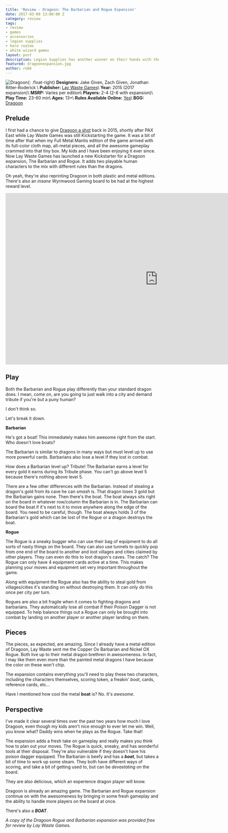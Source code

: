 ```yaml
---
title: 'Review - Dragoon: The Barbarian and Rogue Expansion'
date: 2017-03-09 13:00:00 Z
category: review
tags:
- review
- games
- accessories
- legion supplies
- hero realms
- white wizard games
layout: post
description: Legion Supplies has another winner on their hands with the Hero Realms Cardbox
featured: dragoonexpansion.jpg
author: robk
---
```


![Dragoon](/images/dragoon/cover.jpg){: .float-right}
**Designers:**  Jake Given, Zach Given, Jonathan Ritter-Roderick \\
**Publisher:** [Lay Waste Games](http://www.laywastegames.com/)\\
**Year:** 2015 (2017 expansion)\\
**MSRP:** Varies per edition\\
**Players:** 2-4 (2-6 with expansion)\\
**Play Time:** 23-60 min\\
**Ages:** 13+\\
**Rules Available Online:** [Yes](https://static1.squarespace.com/static/53090200e4b032b4d4b015a8/t/5805ab3fb3db2bc91573f288/1476766541675/Dragoon_instructions.pdf)\\
**BGG:** [Dragoon](https://boardgamegeek.com/boardgame/172540/dragoon)

<h2>Prelude</h2>

I first had a chance to give [Dragoon a shot](http://www.purplepawn.com/2015/03/kickstarter-previewdragoon/) back in 2015, shortly after PAX East while Lay Waste Games was still Kickstarting the game. It was a bit of time after that when my Full Metal Mantis edition of the game arrived with its full-color cloth map, all-metal pieces, and all the awesome gameplay crammed into that tiny box. My kids and I have been enjoying it ever since. Now Lay Waste Games has launched a new Kickstarter for a Dragoon expansion, The Barbarian and Rogue. It adds two playable human characters to the mix with different rules than the dragons.

Oh yeah, they're also reprinting Dragoon in both plastic and metal editions. There's also an *insane* Wyrmwood Gaming board to be had at the highest reward level.

<iframe width="1000" height="563" src="https://www.kickstarter.com/projects/laywastegames/dragoon-the-rogue-and-barbarian-expansion-reprint/widget/video.html" frameborder="0" scrolling="no"> </iframe>

<h2>Play</h2>

Both the Barbarian and Rogue play differently than your standard dragon does. I mean, come on, are you going to just walk into a city and demand tribute if you're but a puny human?

I don't think so.

Let's break it down.

**Barbarian**

He's got a boat! This immediately makes him awesome right from the start. Who doesn't love boats?

The Barbarian is similar to dragons in many ways but must level up to use more powerful cards. Barbarians also lose a level if they lost in combat.

How does a Barbarian level up? Tribute! The Barbarian earns a level for every gold it earns during its Tribute phase. You can't go above level 5 because there's nothing above level 5.

There are a few other differences with the Barbarian. Instead of stealing a dragon's gold from its cave he can *smash* is. That dragon loses 3 gold but the Barbarian gains none. Then there's the boat. The boat always sits right on the board in whatever row/column the Barbarian is in. The Barbarian can board the boat if it's next to it to move anywhere along the edge of the board. You need to be careful, though. The boat always holds 3 of the Barbarian's gold which can be lost of the Rogue or a dragon destroys the boat.

**Rogue**

The Rogue is a sneaky bugger who can use their bag of equipment to do all sorts of nasty things on the board. They can also use tunnels to quickly pop from one end of the board to another and loot villages and cities claimed by other players. They can even do this to loot dragon's caves. The catch? The Rogue can only have 4 equipment cards active at a time. This makes planning your moves and equipment set very important throughout the game.

Along with equipment the Rogue also has the ability to steal gold from villages/cities it's standing on without destroying them. It can only do this once per city per turn.

Rogues are also a bit fragile when it comes to fighting dragons and barbarians. They automatically lose all combat if their Poison Dagger is not equipped. To help balance things out a Rogue can only be brought into combat by landing on another player or another player landing on them.

<h2>Pieces</h2>

The pieces, as expected, are amazing. Since I already have a metal edition of Dragoon, Lay Waste sent me the Copper Ox Barbarian and Nickel OX Rogue. Both live up to their metal dragon brethren in awesomeness. In fact, I may like them even more than the painted metal dragons I have because the color on these won't chip.

The expansion contains everything you'll need to play these two characters, including the characters themselves, scoring token, a freakin' *boat*, cards, reference cards, etc...

Have I mentioned how cool the metal **boat** is? No. It's *awesome*.

<h2>Perspective</h2>

I've made it clear several times over the past two years how much I love Dragoon, even though my kids aren't nice enough to ever let me win. Well, you know what? Daddy wins when he plays as the Rogue. Take that!

The expansion adds a fresh take on gameplay and really makes you think how to plan out your moves. The Rogue is quick, sneaky, and has wonderful tools at their disposal. They're also vulnerable if they doesn't have his poison dagger equipped. The Barbarian is beefy and has a ***boat***, but takes a bit of time to work up some steam. They both have different ways of scoring, and take a bit of getting used to, but can be *devastating* on the board.

They are also delicious, which an experience dragon player will know.

Dragoon is already an amazing game. The Barbarian and Rogue expansion continue on with the awesomeness by bringing in some fresh gameplay and the ability to handle more players on the board at once.

There's also a ***BOAT***.

*A copy of the Dragoon Rogue and Barbarian expansion was provided free for review by Lay Waste Games.*
